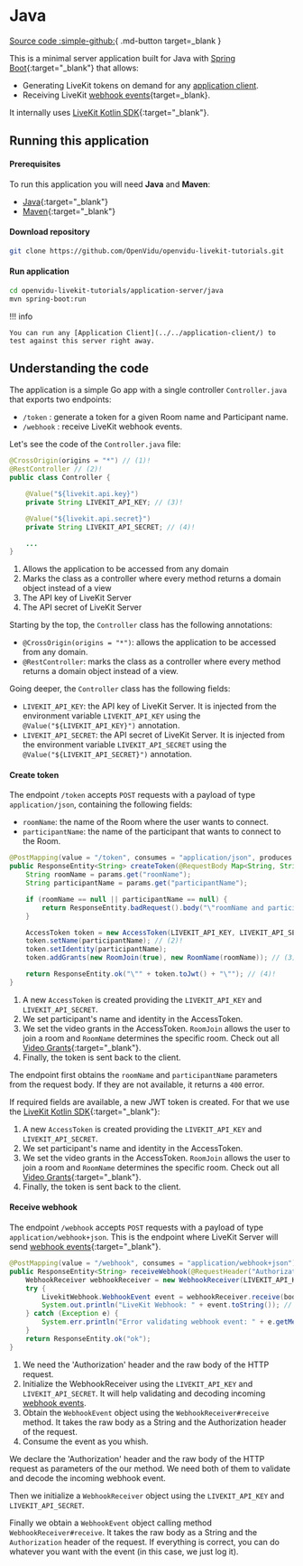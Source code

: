 # Java

[Source code :simple-github:](https://github.com/OpenVidu/openvidu-livekit-tutorials/tree/master/application-server/java){ .md-button target=\_blank }

This is a minimal server application built for Java with [Spring Boot](https://spring.io/){:target="\_blank"} that allows:

- Generating LiveKit tokens on demand for any [application client](../../application-client/).
- Receiving LiveKit [webhook events](https://docs.livekit.io/realtime/server/webhooks/){target=\_blank}.

It internally uses [LiveKit Kotlin SDK](https://github.com/livekit/server-sdk-kotlin){:target="\_blank"}.

## Running this application

#### Prerequisites

To run this application you will need **Java** and **Maven**:

- [Java](https://www.java.com/en/download/manual.jsp){:target="\_blank"}
- [Maven](https://maven.apache.org){:target="\_blank"}

#### Download repository

```bash
git clone https://github.com/OpenVidu/openvidu-livekit-tutorials.git
```

#### Run application

```bash
cd openvidu-livekit-tutorials/application-server/java
mvn spring-boot:run
```

!!! info

    You can run any [Application Client](../../application-client/) to test against this server right away.

## Understanding the code

The application is a simple Go app with a single controller `Controller.java` that exports two endpoints:

- `/token` : generate a token for a given Room name and Participant name.
- `/webhook` : receive LiveKit webhook events.

Let's see the code of the `Controller.java` file:

```java title="<a href='https://github.com/OpenVidu/openvidu-livekit-tutorials/blob/master/application-server/java/src/main/java/io/openvidu/basic/java/Controller.java#L19-L27' target='_blank'>Controller.java</a>" linenums="19"
@CrossOrigin(origins = "*") // (1)!
@RestController // (2)!
public class Controller {

	@Value("${livekit.api.key}")
	private String LIVEKIT_API_KEY; // (3)!

	@Value("${livekit.api.secret}")
	private String LIVEKIT_API_SECRET; // (4)!

	...
}
```

1. Allows the application to be accessed from any domain
2. Marks the class as a controller where every method returns a domain object instead of a view
3. The API key of LiveKit Server
4. The API secret of LiveKit Server

Starting by the top, the `Controller` class has the following annotations:

- `@CrossOrigin(origins = "*")`: allows the application to be accessed from any domain.
- `@RestController`: marks the class as a controller where every method returns a domain object instead of a view.

Going deeper, the `Controller` class has the following fields:

- `LIVEKIT_API_KEY`: the API key of LiveKit Server. It is injected from the environment variable `LIVEKIT_API_KEY` using the `@Value("${LIVEKIT_API_KEY}")` annotation.
- `LIVEKIT_API_SECRET`: the API secret of LiveKit Server. It is injected from the environment variable `LIVEKIT_API_SECRET` using the `@Value("${LIVEKIT_API_SECRET}")` annotation.

#### Create token

The endpoint `/token` accepts `POST` requests with a payload of type `application/json`, containing the following fields:

- `roomName`: the name of the Room where the user wants to connect.
- `participantName`: the name of the participant that wants to connect to the Room.

```java title="<a href='https://github.com/OpenVidu/openvidu-livekit-tutorials/blob/master/application-server/java/src/main/java/io/openvidu/basic/java/Controller.java#L33-L48' target='_blank'>Controller.java</a>" linenums="33"
@PostMapping(value = "/token", consumes = "application/json", produces = "application/json")
public ResponseEntity<String> createToken(@RequestBody Map<String, String> params) {
	String roomName = params.get("roomName");
	String participantName = params.get("participantName");

	if (roomName == null || participantName == null) {
		return ResponseEntity.badRequest().body("\"roomName and participantName are required\"");
	}

	AccessToken token = new AccessToken(LIVEKIT_API_KEY, LIVEKIT_API_SECRET); // (1)!
	token.setName(participantName); // (2)!
	token.setIdentity(participantName);
	token.addGrants(new RoomJoin(true), new RoomName(roomName)); // (3)!

	return ResponseEntity.ok("\"" + token.toJwt() + "\""); // (4)!
}
```

1. A new `AccessToken` is created providing the `LIVEKIT_API_KEY` and `LIVEKIT_API_SECRET`.
2. We set participant's name and identity in the AccessToken.
3. We set the video grants in the AccessToken. `RoomJoin` allows the user to join a room and `RoomName` determines the specific room. Check out all [Video Grants](https://docs.livekit.io/realtime/concepts/authentication/#Video-grant){:target="\_blank"}.
4. Finally, the token is sent back to the client.

The endpoint first obtains the `roomName` and `participantName` parameters from the request body. If they are not available, it returns a `400` error.

If required fields are available, a new JWT token is created. For that we use the [LiveKit Kotlin SDK](https://github.com/livekit/server-sdk-kotlin){:target="\_blank"}:

1. A new `AccessToken` is created providing the `LIVEKIT_API_KEY` and `LIVEKIT_API_SECRET`.
2. We set participant's name and identity in the AccessToken.
3. We set the video grants in the AccessToken. `RoomJoin` allows the user to join a room and `RoomName` determines the specific room. Check out all [Video Grants](https://docs.livekit.io/realtime/concepts/authentication/#Video-grant){:target="\_blank"}.
4. Finally, the token is sent back to the client.

#### Receive webhook

The endpoint `/webhook` accepts `POST` requests with a payload of type `application/webhook+json`. This is the endpoint where LiveKit Server will send [webhook events](https://docs.livekit.io/realtime/server/webhooks/#Events){:target="\_blank"}.

```java title="<a href='https://github.com/OpenVidu/openvidu-livekit-tutorials/blob/master/application-server/java/src/main/java/io/openvidu/basic/java/Controller.java#L50-L60' target='_blank'>Controller.java</a>" linenums="50"
@PostMapping(value = "/webhook", consumes = "application/webhook+json")
public ResponseEntity<String> receiveWebhook(@RequestHeader("Authorization") String authHeader, @RequestBody String body) { // (1)!
	WebhookReceiver webhookReceiver = new WebhookReceiver(LIVEKIT_API_KEY, LIVEKIT_API_SECRET); // (2)!
	try {
		LivekitWebhook.WebhookEvent event = webhookReceiver.receive(body, authHeader); // (3)!
		System.out.println("LiveKit Webhook: " + event.toString());	// (4)!
	} catch (Exception e) {
		System.err.println("Error validating webhook event: " + e.getMessage());
	}
	return ResponseEntity.ok("ok");
}
```

1. We need the 'Authorization' header and the raw body of the HTTP request.
2. Initialize the WebhookReceiver using the `LIVEKIT_API_KEY` and `LIVEKIT_API_SECRET`. It will help validating and decoding incoming [webhook events](https://docs.livekit.io/realtime/server/webhooks/).
3. Obtain the `WebhookEvent` object using the `WebhookReceiver#receive` method. It takes the raw body as a String and the Authorization header of the request.
4. Consume the event as you whish.

We declare the 'Authorization' header and the raw body of the HTTP request as parameters of the our method. We need both of them to validate and decode the incoming webhook event.

Then we initialize a `WebhookReceiver` object using the `LIVEKIT_API_KEY` and `LIVEKIT_API_SECRET`.

Finally we obtain a `WebhookEvent` object calling method `WebhookReceiver#receive`. It takes the raw body as a String and the `Authorization` header of the request. If everything is correct, you can do whatever you want with the event (in this case, we just log it).

<br>